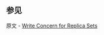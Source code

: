 ## 参见

原文 - [Write Concern for Replica Sets]( https://docs.mongodb.com/manual/core/replica-set-write-concern/ )

